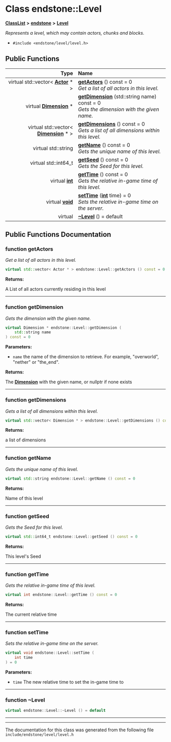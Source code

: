 

# Class endstone::Level



[**ClassList**](annotated.md) **>** [**endstone**](namespaceendstone.md) **>** [**Level**](classendstone_1_1Level.md)



_Represents a level, which may contain actors, chunks and blocks._ 

* `#include <endstone/level/level.h>`





































## Public Functions

| Type | Name |
| ---: | :--- |
| virtual std::vector&lt; [**Actor**](classendstone_1_1Actor.md) \* &gt; | [**getActors**](#function-getactors) () const = 0<br>_Get a list of all actors in this level._  |
| virtual [**Dimension**](classendstone_1_1Dimension.md) \* | [**getDimension**](#function-getdimension) (std::string name) const = 0<br>_Gets the dimension with the given name._  |
| virtual std::vector&lt; [**Dimension**](classendstone_1_1Dimension.md) \* &gt; | [**getDimensions**](#function-getdimensions) () const = 0<br>_Gets a list of all dimensions within this level._  |
| virtual std::string | [**getName**](#function-getname) () const = 0<br>_Gets the unique name of this level._  |
| virtual std::int64\_t | [**getSeed**](#function-getseed) () const = 0<br>_Gets the Seed for this level._  |
| virtual [**int**](classendstone_1_1Vector.md) | [**getTime**](#function-gettime) () const = 0<br>_Gets the relative in-game time of this level._  |
| virtual [**void**](classendstone_1_1Vector.md) | [**setTime**](#function-settime) ([**int**](classendstone_1_1Vector.md) time) = 0<br>_Sets the relative in-game time on the server._  |
| virtual  | [**~Level**](#function-level) () = default<br> |




























## Public Functions Documentation




### function getActors 

_Get a list of all actors in this level._ 
```C++
virtual std::vector< Actor * > endstone::Level::getActors () const = 0
```





**Returns:**

A List of all actors currently residing in this level 





        

<hr>



### function getDimension 

_Gets the dimension with the given name._ 
```C++
virtual Dimension * endstone::Level::getDimension (
    std::string name
) const = 0
```





**Parameters:**


* `name` the name of the dimension to retrieve. For example, "overworld", "nether" or "the\_end".



**Returns:**

The [**Dimension**](classendstone_1_1Dimension.md) with the given name, or nullptr if none exists 





        

<hr>



### function getDimensions 

_Gets a list of all dimensions within this level._ 
```C++
virtual std::vector< Dimension * > endstone::Level::getDimensions () const = 0
```





**Returns:**

a list of dimensions 





        

<hr>



### function getName 

_Gets the unique name of this level._ 
```C++
virtual std::string endstone::Level::getName () const = 0
```





**Returns:**

Name of this level 





        

<hr>



### function getSeed 

_Gets the Seed for this level._ 
```C++
virtual std::int64_t endstone::Level::getSeed () const = 0
```





**Returns:**

This level's Seed 





        

<hr>



### function getTime 

_Gets the relative in-game time of this level._ 
```C++
virtual int endstone::Level::getTime () const = 0
```





**Returns:**

The current relative time 





        

<hr>



### function setTime 

_Sets the relative in-game time on the server._ 
```C++
virtual void endstone::Level::setTime (
    int time
) = 0
```





**Parameters:**


* `time` The new relative time to set the in-game time to 




        

<hr>



### function ~Level 

```C++
virtual endstone::Level::~Level () = default
```




<hr>

------------------------------
The documentation for this class was generated from the following file `include/endstone/level/level.h`

